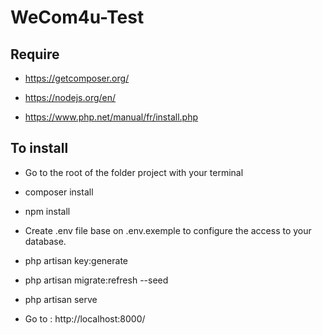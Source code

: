# WeCom4u-Test

## Require

* https://getcomposer.org/

* https://nodejs.org/en/

* https://www.php.net/manual/fr/install.php

## To install

* Go to the root of the folder project with your terminal

* composer install

* npm install

* Create .env file base on .env.exemple to configure the access to your database.

* php artisan key:generate

* php artisan migrate:refresh --seed

* php artisan serve

* Go to : http://localhost:8000/